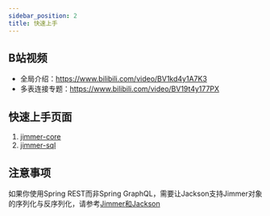 ```yaml
---
sidebar_position: 2
title: 快速上手
---
```


## B站视频

- 全局介绍：https://www.bilibili.com/video/BV1kd4y1A7K3
- 多表连接专题：https://www.bilibili.com/video/BV19t4y177PX

## 快速上手页面

1. [jimmer-core](./jimmer-core/usage.mdx)
2. [jimmer-sql](./jimmer-sql/usage.mdx)

## 注意事项

如果你使用Spring REST而非Spring GraphQL，需要让Jackson支持Jimmer对象的序列化与反序列化，请参考[Jimmer和Jackson](./jimmer-core/dynamic#jimmer和jackson)